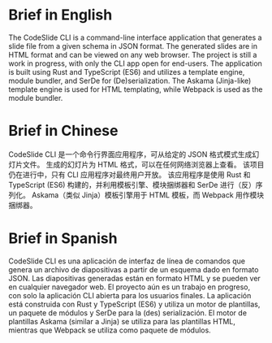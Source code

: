 # Brief in English
The CodeSlide CLI is a command-line interface application that generates a slide file from a given schema in JSON format.
The generated slides are in HTML format and can be viewed on any web browser.
The project is still a work in progress, with only the CLI app open for end-users.
The application is built using Rust and TypeScript (ES6) and utilizes a template engine, module bundler, and SerDe for (De)serialization.
The Askama (Jinja-like) template engine is used for HTML templating, while Webpack is used as the module bundler.

# Brief in Chinese
CodeSlide CLI 是一个命令行界面应用程序，可从给定的 JSON 格式模式生成幻灯片文件。
生成的幻灯片为 HTML 格式，可以在任何网络浏览器上查看。
该项目仍在进行中，只有 CLI 应用程序对最终用户开放。
该应用程序是使用 Rust 和 TypeScript (ES6) 构建的，并利用模板引擎、模块捆绑器和 SerDe 进行（反）序列化。
Askama（类似 Jinja）模板引擎用于 HTML 模板，而 Webpack 用作模块捆绑器。

# Brief in Spanish
CodeSlide CLI es una aplicación de interfaz de línea de comandos que genera un archivo de diapositivas a partir de un esquema dado en formato JSON.
Las diapositivas generadas están en formato HTML y se pueden ver en cualquier navegador web.
El proyecto aún es un trabajo en progreso, con solo la aplicación CLI abierta para los usuarios finales.
La aplicación está construida con Rust y TypeScript (ES6) y utiliza un motor de plantillas, un paquete de módulos y SerDe para la (des) serialización.
El motor de plantillas Askama (similar a Jinja) se utiliza para las plantillas HTML, mientras que Webpack se utiliza como paquete de módulos.
